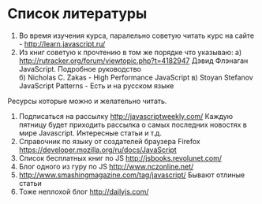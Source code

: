 Список литературы
=========

1. Во время изучения курса, паралельно советую читать курс на сайте - http://learn.javascript.ru/ 
2. Из книг советую к прочтению в том же порядке что указываю:
а) http://rutracker.org/forum/viewtopic.php?t=4182947 Дэвид Флэнаган JavaScript. Подробное руководство  
б) Nicholas C. Zakas - High Performance JavaScript 
в) Stoyan Stefanov JavaScript Patterns - Есть и на русском языке

Ресурсы которые можно и желательно читать.
1. Подписаться на рассылку http://javascriptweekly.com/ Каждую пятницу будет приходить рассылка о самых последних новостях в мире Javascript. Интересные статьи и т.д.
2. Справочник по языку от создателей браузера Firefox https://developer.mozilla.org/ru/docs/JavaScript
3. Список бесплатных книг по JS http://jsbooks.revolunet.com/
4. Блог одного из гуру по JS http://www.nczonline.net/
5. http://www.smashingmagazine.com/tag/javascript/ Бывают отлиные статьи
6. Тоже неплохой блог http://dailyjs.com/
